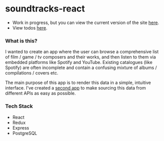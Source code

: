 # soundtracks-react
- Work in progress, but you can view the current version of the site [here](https://soundtracks.herokuapp.com/).
- View todos [here](https://github.com/JWLD/soundtracks-react/issues?utf8=%E2%9C%93&q=is%3Aissue+is%3Aopen+label%3Atodo).

### What is this?
I wanted to create an app where the user can browse a comprehensive list of film / game / tv composers and their works, and then listen to them via embedded platforms like Spotify and YouTube. Existing catalogues (like Spotify) are often incomplete and contain a confusing mixture of albums / compilations / covers etc.

The main purpose of this app is to render this data in a simple, intuitive interface. I've created a [second app](https://github.com/JWLD/data-react) to make sourcing this data from different APIs as easy as possible.

### Tech Stack
- React
- Redux
- Express
- PostgreSQL

